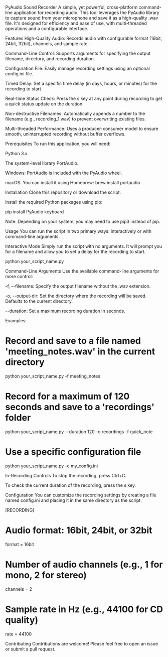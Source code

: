 PyAudio Sound Recorder
A simple, yet powerful, cross-platform command-line application for recording audio. This tool leverages the PyAudio library to capture sound from your microphone and save it as a high-quality .wav file. It's designed for efficiency and ease of use, with multi-threaded operations and a configurable interface.

Features
High-Quality Audio: Records audio with configurable format (16bit, 24bit, 32bit), channels, and sample rate.

Command-Line Control: Supports arguments for specifying the output filename, directory, and recording duration.

Configuration File: Easily manage recording settings using an optional config.ini file.

Timed Delay: Set a specific time delay (in days, hours, or minutes) for the recording to start.

Real-time Status Check: Press the s key at any point during recording to get a quick status update on the duration.

Non-destructive Filenames: Automatically appends a number to the filename (e.g., recording_1.wav) to prevent overwriting existing files.

Multi-threaded Performance: Uses a producer-consumer model to ensure smooth, uninterrupted recording without buffer overflows.

Prerequisites
To run this application, you will need:

Python 3.x

The system-level library PortAudio.

Windows: PortAudio is included with the PyAudio wheel.

macOS: You can install it using Homebrew: brew install portaudio

Installation
Clone this repository or download the script.

Install the required Python packages using pip:

pip install PyAudio keyboard

Note: Depending on your system, you may need to use pip3 instead of pip.

Usage
You can run the script in two primary ways: interactively or with command-line arguments.

Interactive Mode
Simply run the script with no arguments. It will prompt you for a filename and allow you to set a delay for the recording to start.

python your_script_name.py

Command-Line Arguments
Use the available command-line arguments for more control:

-f, --filename: Specify the output filename without the .wav extension.

-o, --output-dir: Set the directory where the recording will be saved. Defaults to the current directory.

--duration: Set a maximum recording duration in seconds.

Examples:

# Record and save to a file named 'meeting_notes.wav' in the current directory
python your_script_name.py -f meeting_notes

# Record for a maximum of 120 seconds and save to a 'recordings' folder
python your_script_name.py --duration 120 -o recordings -f quick_note

# Use a specific configuration file
python your_script_name.py -c my_config.ini

In-Recording Controls
To stop the recording, press Ctrl+C.

To check the current duration of the recording, press the s key.

Configuration
You can customize the recording settings by creating a file named config.ini and placing it in the same directory as the script.

[RECORDING]
# Audio format: 16bit, 24bit, or 32bit
format = 16bit

# Number of audio channels (e.g., 1 for mono, 2 for stereo)
channels = 2

# Sample rate in Hz (e.g., 44100 for CD quality)
rate = 44100

Contributing
Contributions are welcome! Please feel free to open an issue or submit a pull request.

